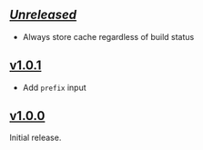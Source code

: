 ## [_Unreleased_](https://github.com/freckle/hspec-junit-formatter/compare/v1.0.1...main)

- Always store cache regardless of build status

## [v1.0.1](https://github.com/freckle/hspec-junit-formatter/compare/v1.0.0...v1.0.1)

- Add `prefix` input

## [v1.0.0](https://github.com/freckle/stack-cache-action/tree/v1.0.0)

Initial release.
